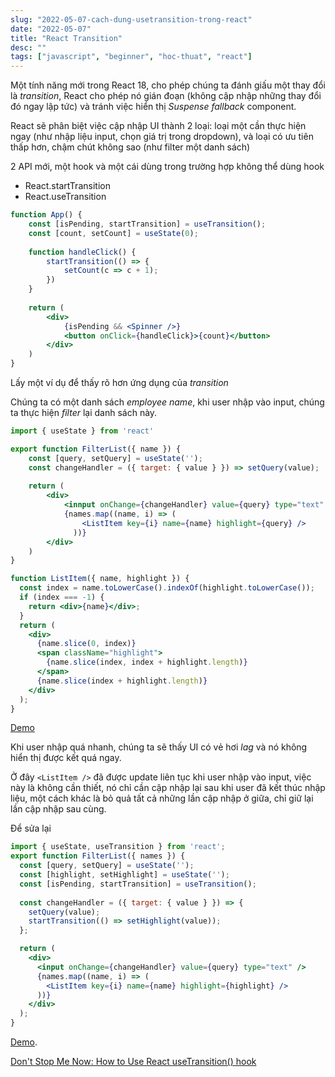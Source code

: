 ```yaml
---
slug: "2022-05-07-cach-dung-usetransition-trong-react"
date: "2022-05-07"
title: "React Transition"
desc: ""
tags: ["javascript", "beginner", "hoc-thuat", "react"]
---
```


Một tính năng mới trong React 18, cho phép chúng ta đánh giấu một thay đổi là *transition*, React cho phép nó gián đoạn (không cập nhập những thay đổi đó ngay lập tức) và tránh việc hiển thị *Suspense fallback* component.

React sẽ phân biệt việc cập nhập UI thành 2 loại: loại một cần thực hiện ngay (như nhập liệu input, chọn giá trị trong dropdown), và loại có ưu tiên thấp hơn, chậm chút không sao (như filter một danh sách)

2 API mới, một hook và một cái dùng trong trường hợp không thể dùng hook
- React.startTransition
- React.useTransition

```jsx
function App() {
	const [isPending, startTransition] = useTransition();
	const [count, setCount] = useState(0);
	
	function handleClick() {
		startTransition(() => {
			setCount(c => c + 1);
		})
	}
	
	return (
		<div>
			{isPending && <Spinner />}
			<button onClick={handleClick}>{count}</button>
		</div>
	)
}
```

Lấy một ví dụ để thấy rõ hơn ứng dụng của *transition*

Chúng ta có một danh sách *employee name*, khi user nhập vào input, chúng ta thực hiện *filter* lại danh sách này.

```jsx
import { useState } from 'react'

export function FilterList({ name }) {
	const [query, setQuery] = useState('');
	const changeHandler = ({ target: { value } }) => setQuery(value);
	
	return (
		<div>
			<innput onChange={changeHandler} value={query} type="text" />
			{names.map((name, i) => (
		        <ListItem key={i} name={name} highlight={query} />
		      ))}
		</div>
	)
}

function ListItem({ name, highlight }) {
  const index = name.toLowerCase().indexOf(highlight.toLowerCase());
  if (index === -1) {
    return <div>{name}</div>;
  }
  return (
    <div>
      {name.slice(0, index)}
      <span className="highlight">
        {name.slice(index, index + highlight.length)}
      </span>
      {name.slice(index + highlight.length)}
    </div>
  );
}
```

[Demo](https://codesandbox.io/s/heavy-update-as-urgent-ejwbg?file=/src/FilterList.js)

Khi user nhập quá nhanh, chúng ta sẽ thấy UI có vẻ hơi *lag* và nó không hiển thị được kết quá ngay.

Ở đây `<ListItem />` đã được update liên tục khi user nhập vào input, việc này là không cần thiết, nó chỉ cần cập nhập lại sau khi user đã kết thúc nhập liệu, một cách khác là bỏ quả tất cả những lần cập nhập ở giữa, chỉ giữ lại lần cập nhập sau cùng.

Để sửa lại

```jsx
import { useState, useTransition } from 'react';
export function FilterList({ names }) {
  const [query, setQuery] = useState('');
  const [highlight, setHighlight] = useState('');
  const [isPending, startTransition] = useTransition();
  
  const changeHandler = ({ target: { value } }) => {
    setQuery(value);
    startTransition(() => setHighlight(value));
  };

  return (
    <div>
      <input onChange={changeHandler} value={query} type="text" />
      {names.map((name, i) => (
        <ListItem key={i} name={name} highlight={highlight} />
      ))}
    </div>
  );
}
```

[Demo](https://codesandbox.io/s/heavy-update-as-non-urgent-ifobc?file=/src/FilterList.js).

[Don't Stop Me Now: How to Use React useTransition() hook](https://dmitripavlutin.com/react-usetransition/)
